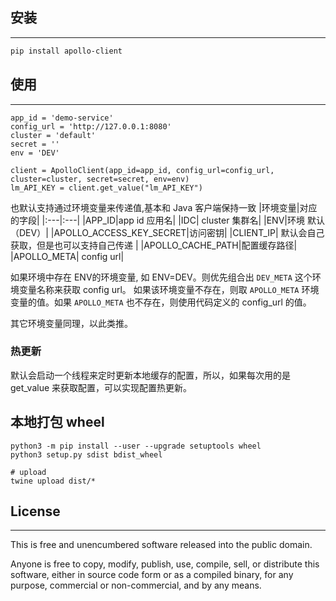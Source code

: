 ## 安装
-----

```bash
pip install apollo-client
```

## 使用
-----


```
app_id = 'demo-service'
config_url = 'http://127.0.0.1:8080'
cluster = 'default'
secret = ''
env = 'DEV'

client = ApolloClient(app_id=app_id, config_url=config_url, cluster=cluster, secret=secret, env=env)
lm_API_KEY = client.get_value("lm_API_KEY")
```

也默认支持通过环境变量来传递值,基本和 Java 客户端保持一致
|环境变量|对应的字段|
|:---|:---|
|APP_ID|app id 应用名|
|IDC| cluster 集群名|
|ENV|环境 默认（DEV）|
|APOLLO_ACCESS_KEY_SECRET|访问密钥|
|CLIENT_IP| 默认会自己获取，但是也可以支持自己传递 |
|APOLLO_CACHE_PATH|配置缓存路径|
|APOLLO_META| config url|

如果环境中存在 ENV的环境变量, 如 ENV=DEV。则优先组合出  `DEV_META` 这个环境变量名称来获取 config url。 如果该环境变量不存在，则取 `APOLLO_META` 环境变量的值。如果 `APOLLO_META` 也不存在，则使用代码定义的 config_url 的值。

其它环境变量同理，以此类推。

### 热更新

默认会启动一个线程来定时更新本地缓存的配置，所以，如果每次用的是 get_value 来获取配置，可以实现配置热更新。

## 本地打包 wheel 

```
python3 -m pip install --user --upgrade setuptools wheel
python3 setup.py sdist bdist_wheel  

# upload
twine upload dist/*

```

## License
-------

This is free and unencumbered software released into the public domain.

Anyone is free to copy, modify, publish, use, compile, sell, or
distribute this software, either in source code form or as a compiled
binary, for any purpose, commercial or non-commercial, and by any means.

  [My Blog]: [https://uublog.com](https://uublog.com)
